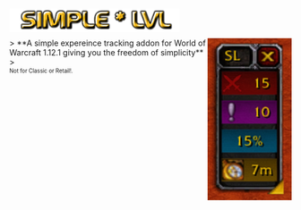<h1>
    <img src="Screenshots/title.png" width="304" align="left" alt="SimpleLvl">
    <div width="100%">&nbsp;</div>
</h1>
<img src="Screenshots/tracker.png" width="150" float="right" align="right">
> **A simple expereince tracking addon for World of Warcraft 1.12.1 giving you the freedom of simplicity**
> <br><sup><small>Not for Classic or Retail!.</small></sup>
